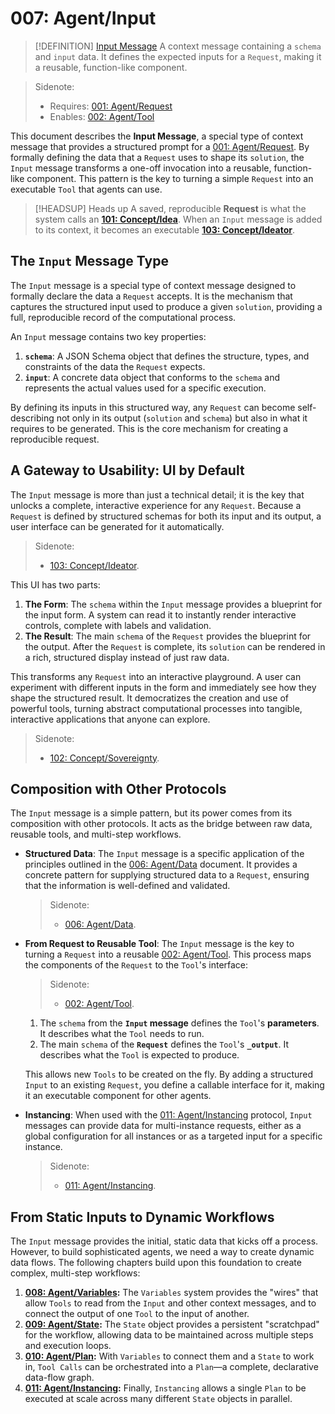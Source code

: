 # 007: Agent/Input

> [!DEFINITION] [Input Message](./000_glossary.md)
> A context message containing a `schema` and `input` data. It defines the expected inputs for a `Request`, making it a reusable, function-like component.

> Sidenote:
>
> - Requires: [001: Agent/Request](./001_agent_request.md)
> - Enables: [002: Agent/Tool](./002_agent_tool.md)

This document describes the **Input Message**, a special type of context message that provides a structured prompt for a [001: Agent/Request](./001_agent_request.md). By formally defining the data that a `Request` uses to shape its `solution`, the `Input` message transforms a one-off invocation into a reusable, function-like component. This pattern is the key to turning a simple `Request` into an executable `Tool` that agents can use.

> [!HEADSUP] Heads up
> A saved, reproducible **Request** is what the system calls an **[101: Concept/Idea](./101_concept_idea.md)**. When an `Input` message is added to its context, it becomes an executable **[103: Concept/Ideator](./103_concept_ideator.md)**.

## The `Input` Message Type

The `Input` message is a special type of context message designed to formally declare the data a `Request` accepts. It is the mechanism that captures the structured input used to produce a given `solution`, providing a full, reproducible record of the computational process.

An `Input` message contains two key properties:

1.  **`schema`**: A JSON Schema object that defines the structure, types, and constraints of the data the `Request` expects.
2.  **`input`**: A concrete data object that conforms to the `schema` and represents the actual values used for a specific execution.

By defining its inputs in this structured way, any `Request` can become self-describing not only in its output (`solution` and `schema`) but also in what it requires to be generated. This is the core mechanism for creating a reproducible request.

## A Gateway to Usability: UI by Default

The `Input` message is more than just a technical detail; it is the key that unlocks a complete, interactive experience for any `Request`. Because a `Request` is defined by structured schemas for both its input and its output, a user interface can be generated for it automatically.

> Sidenote:
>
> - [103: Concept/Ideator](./103_concept_ideator.md).

This UI has two parts:

1.  **The Form**: The `schema` within the `Input` message provides a blueprint for the input form. A system can read it to instantly render interactive controls, complete with labels and validation.
2.  **The Result**: The main `schema` of the `Request` provides the blueprint for the output. After the `Request` is complete, its `solution` can be rendered in a rich, structured display instead of just raw data.

This transforms any `Request` into an interactive playground. A user can experiment with different inputs in the form and immediately see how they shape the structured result. It democratizes the creation and use of powerful tools, turning abstract computational processes into tangible, interactive applications that anyone can explore.

> Sidenote:
>
> - [102: Concept/Sovereignty](./102_concept_sovereignty.md).

## Composition with Other Protocols

The `Input` message is a simple pattern, but its power comes from its composition with other protocols. It acts as the bridge between raw data, reusable tools, and multi-step workflows.

- **Structured Data**: The `Input` message is a specific application of the principles outlined in the [006: Agent/Data](./006_agent_data.md) document. It provides a concrete pattern for supplying structured data to a `Request`, ensuring that the information is well-defined and validated.

  > Sidenote:
  >
  > - [006: Agent/Data](./006_agent_data.md).

- **From Request to Reusable Tool**: The `Input` message is the key to turning a `Request` into a reusable [002: Agent/Tool](./002_agent_tool.md). This process maps the components of the `Request` to the `Tool`'s interface:

  > Sidenote:
  >
  > - [002: Agent/Tool](./002_agent_tool.md).
  1. The `schema` from the **`Input` message** defines the `Tool`'s **parameters**. It describes what the `Tool` needs to run.
  2. The main `schema` of the **`Request`** defines the `Tool`'s **`_output`**. It describes what the `Tool` is expected to produce.

  This allows new `Tools` to be created on the fly. By adding a structured `Input` to an existing `Request`, you define a callable interface for it, making it an executable component for other agents.

- **Instancing**: When used with the [011: Agent/Instancing](./011_agent_instancing.md) protocol, `Input` messages can provide data for multi-instance requests, either as a global configuration for all instances or as a targeted input for a specific instance.
  > Sidenote:
  >
  > - [011: Agent/Instancing](./011_agent_instancing.md).

## From Static Inputs to Dynamic Workflows

The `Input` message provides the initial, static data that kicks off a process. However, to build sophisticated agents, we need a way to create dynamic data flows. The following chapters build upon this foundation to create complex, multi-step workflows:

1.  **[008: Agent/Variables](./008_agent_variables.md):** The `Variables` system provides the "wires" that allow `Tools` to read from the `Input` and other context messages, and to connect the output of one `Tool` to the input of another.
2.  **[009: Agent/State](./009_agent_state.md):** The `State` object provides a persistent "scratchpad" for the workflow, allowing data to be maintained across multiple steps and execution loops.
3.  **[010: Agent/Plan](./010_agent_plan.md):** With `Variables` to connect them and a `State` to work in, `Tool Calls` can be orchestrated into a `Plan`—a complete, declarative data-flow graph.
4.  **[011: Agent/Instancing](./011_agent_instancing.md):** Finally, `Instancing` allows a single `Plan` to be executed at scale across many different `State` objects in parallel.
